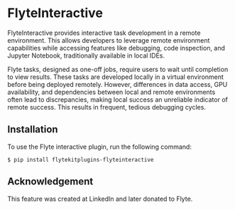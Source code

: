 # FlyteInteractive

FlyteInteractive provides interactive task development in a remote environment. This allows developers to leverage remote environment capabilities while accessing features like debugging, code inspection, and Jupyter Notebook, traditionally available in local IDEs.


Flyte tasks, designed as one-off jobs, require users to wait until completion to view results. These tasks are developed locally in a virtual environment before being deployed remotely. However, differences in data access, GPU availability, and dependencies between local and remote environments often lead to discrepancies, making local success an unreliable indicator of remote success. This results in frequent, tedious debugging cycles.


## Installation

To use the Flyte interactive plugin, run the following command:

```
$ pip install flytekitplugins-flyteinteractive
```


## Acknowledgement

This feature was created at LinkedIn and later donated to Flyte.

